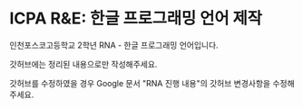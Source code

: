 # ICPA R&E: 한글 프로그래밍 언어 제작
인천포스코고등학교 2학년 RNA - 한글 프로그래밍 언어입니다.

갓허브에는 정리된 내용으로만 작성해주세요. 

갓허브를 수정하였을 경우 Google 문서 "RNA 진행 내용"의 갓허브 변경사항을 수정해주세요.
